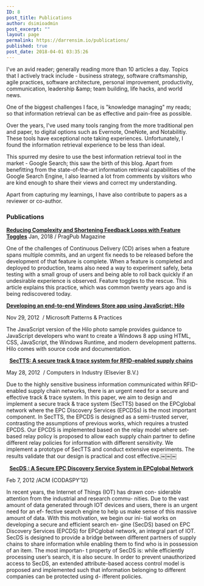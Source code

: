 ```yaml
---
ID: 8
post_title: Publications
author: dsimioadmin
post_excerpt: ""
layout: page
permalink: https://darrensim.io/publications/
published: true
post_date: 2018-04-01 03:35:26
---
```

I've an avid reader; generally reading more than 10 articles a day. Topics that I actively track include - business strategy, software craftsmanship, agile practices, software architecture, personal improvement, productivity, communication, leadership &amp;amp; team building, life hacks, and world news.

One of the biggest challenges I face, is "knowledge managing" my reads; so that information retrieval can be as effective and pain-free as possible.

Over the years, I've used many tools ranging from the more traditional pen and paper, to digital options such as Evernote, OneNote, and Notabilitiy. These tools have exceptional note taking experiences. Unfortunately, I found the information retrieval experience to be less than ideal.

This spurred my desire to use the best information retrieval tool in the market - Google Search; this saw the birth of this blog. Apart from benefitting from the state-of-the-art information retrieval capabilities of the Google Search Engine, I also learned a lot from comments by visitors who are kind enough to share their views and correct my understanding.

Apart from capturing my learnings, I have also contribute to papers as a reviewer or co-author.
<h3>Publications</h3>
<h4 class="pv-accomplishment-entity__title" style="display: inline !important;"><a href="https://web.archive.org/web/20180624072619/https://pragprog.com/news/node-js-8-the-right-way-practical-server-side-javascript-that-scales-in-print-january-pragpub" target="_blank" rel="noopener">Reducing Complexity and Shortening Feedback Loops with Feature Toggles</a></h4>
Jan, 2018 / PragPub Magazine

One of the challenges of Continuous Delivery (CD) arises when a feature spans multiple commits, and an urgent fix needs to be released before the development of that feature is complete. When a feature is completed and deployed to production, teams also need a way to experiment safely, beta testing with a small group of users and being able to roll back quickly if an undesirable experience is observed. Feature toggles to the rescue. This article explains this practice, which was common twenty years ago and is being rediscovered today.
<h4 class="pv-accomplishment-entity__title" style="display: inline !important;"><a href="http://msdn.microsoft.com/en-us/library/windows/apps/jj863142.aspx" target="_blank" rel="noopener">Developing an end-to-end Windows Store app using JavaScript: Hilo</a></h4>
<p class="pv-accomplishment-entity__subtitle"><span class="pv-accomplishment-entity__date">Nov 29, 2012 </span><span class="pv-accomplishment-entity__publisher"> <span class="visually-hidden">/ </span>Microsoft Patterns &amp; Practices</span></p>
<p class="pv-accomplishment-entity__description Sans-15px-black-70%">The JavaScript version of the Hilo photo sample provides guidance to JavaScript developers who want to create a Windows 8 app using HTML, CSS, JavaScript, the Windows Runtime, and modern development patterns. Hilo comes with source code and documentation.</p>
&nbsp;
<h4 class="pv-accomplishment-entity__title" style="display: inline !important;"><a href="http://www.sciencedirect.com/science/article/pii/S016636151200084X" target="_blank" rel="noopener">SecTTS: A secure track &amp; trace system for RFID-enabled supply chains</a></h4>
<p class="pv-accomplishment-entity__subtitle"><span class="pv-accomplishment-entity__date">May 28, 2012 </span><span class="pv-accomplishment-entity__publisher"> <span class="visually-hidden">/ </span>Computers in Industry (Elsevier B.V.)</span></p>
<p class="pv-accomplishment-entity__description Sans-15px-black-70%">Due to the highly sensitive business information communicated within RFID-enabled supply chain networks, there is an urgent need for a secure and effective track &amp; trace system. In this paper, we aim to design and implement a secure track &amp; trace system (SecTTS) based on the EPCglobal network where the EPC Discovery Services (EPCDSs) is the most important component. In SecTTS, the EPCDS is designed as a semi-trusted server, contrasting the assumptions of previous works, which requires a trusted EPCDS. Our EPCDS is implemented based on the relay model where set-based relay policy is proposed to allow each supply chain partner to define different relay policies for information with different sensitivity. We implement a prototype of SecTTS and conduct extensive experiments. The results validate that our design is practical and cost effective.￼￼￼</p>
&nbsp;
<h4 class="pv-accomplishment-entity__title" style="display: inline !important;"><a href="http://dl.acm.org/citation.cfm?id=2133634&amp;dl=ACM&amp;coll=DL&amp;CFID=874757641&amp;CFTOKEN=11384620" target="_blank" rel="noopener">SecDS : A Secure EPC Discovery Service System in EPCglobal Network</a></h4>
<p class="pv-accomplishment-entity__subtitle"><span class="pv-accomplishment-entity__date">Feb 7, 2012 /</span><span class="pv-accomplishment-entity__publisher">ACM (CODASPY’12)</span></p>
<p class="pv-accomplishment-entity__description Sans-15px-black-70%">In recent years, the Internet of Things (IOT) has drawn con- siderable attention from the industrial and research commu- nities. Due to the vast amount of data generated through IOT devices and users, there is an urgent need for an ef- fective search engine to help us make sense of this massive amount of data. With this motivation, we begin our ini- tial works on developing a secure and efficient search en- gine (SecDS) based on EPC Discovery Services (EPCDS) for EPCglobal network, an integral part of IOT. SecDS is designed to provide a bridge between different partners of supply chains to share information while enabling them to find who is in possession of an item. The most importan- t property of SecDS is: while efficiently processing user’s search, it is also secure. In order to prevent unauthorized access to SecDS, an extended attribute-based access control model is proposed and implemented such that information belonging to different companies can be protected using d- ifferent policies.</p>